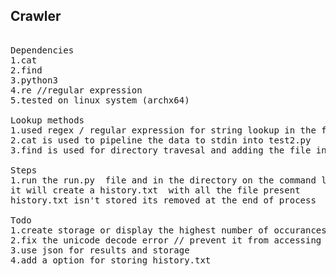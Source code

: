 ## Crawler 
<pre> 
Dependencies
1.cat 
2.find 
3.python3 
4.re //regular expression 
5.tested on linux system (archx64)

Lookup methods
1.used regex / regular expression for string lookup in the files
2.cat is used to pipeline the data to stdin into test2.py
3.find is used for directory travesal and adding the file in history.txt 

Steps
1.run the run.py  file and in the directory on the command line 
it will create a history.txt  with all the file present 
history.txt isn't stored its removed at the end of process 

Todo
1.create storage or display the highest number of occurances 
2.fix the unicode decode error // prevent it from accessing the non-decodable format 
3.use json for results and storage
4.add a option for storing history.txt
</pre> 
